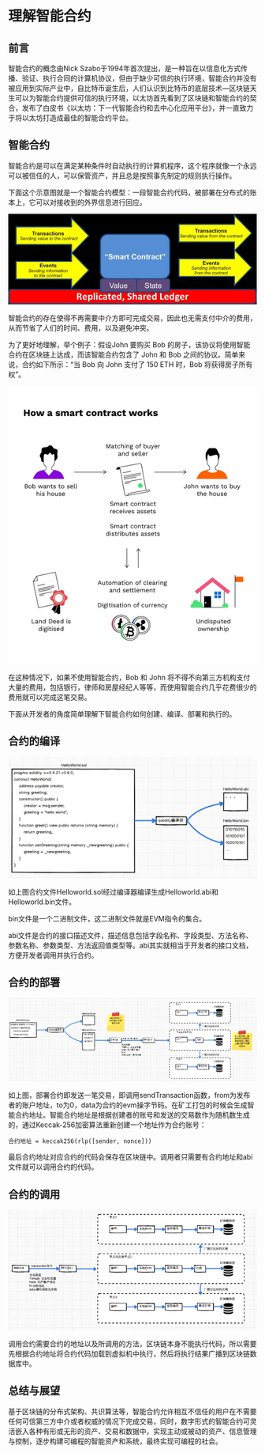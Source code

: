 # 理解智能合约

## 前言

智能合约的概念由Nick Szabo于1994年首次提出，是一种旨在以信息化方式传播、验证、执行合同的计算机协议，但由于缺少可信的执行环境，智能合约并没有被应用到实际产业中，自比特币诞生后，人们认识到比特币的底层技术—区块链天生可以为智能合约提供可信的执行环境，以太坊首先看到了区块链和智能合约的契合，发布了白皮书《以太坊：下一代智能合约和去中心化应用平台》，并一直致力于将以太坊打造成最佳的智能合约平台。

## 智能合约

智能合约是可以在满足某种条件时自动执行的计算机程序，这个程序就像一个永远可以被信任的人，可以保管资产，并且总是按照事先制定的规则执行操作。

下面这个示意图就是一个智能合约模型：一段智能合约代码，被部署在分布式的账本上，它可以对接收到的外界信息进行回应。

![img](https://github.com/helloyzp/BlockChainArticles/blob/master/images/smart_contarct_model.png)

智能合约的存在使得不再需要中介方即可完成交易，因此也无需支付中介的费用，从而节省了人们的时间、费用，以及避免冲突。

为了更好地理解，举个例子：假设John 要购买 Bob 的房子，该协议将使用智能合约在区块链上达成，而该智能合约包含了 John 和  Bob 之间的协议。简单来说，合约如下所示：“当  Bob 向 John  支付了 150 ETH 时，Bob 将获得房子所有权”。

![smart_contract](https://github.com/helloyzp/BlockChainArticles/blob/master/images/smart_contract.png)

在这种情况下，如果不使用智能合约，Bob 和 John 将不得不向第三方机构支付大量的费用，包括银行，律师和房屋经纪人等等，而使用智能合约几乎花费很少的费用就可以完成这笔交易。



下面从开发者的角度简单理解下智能合约如何创建、编译、部署和执行的。

## 合约的编译

![img](https://github.com/helloyzp/BlockChainArticles/blob/master/images/smart_contract_1.webp)

如上图合约文件Helloworld.sol经过编译器编译生成Helloworld.abi和Helloworld.bin文件。

bin文件是一个二进制文件，这二进制文件就是EVM指令的集合。

abi文件是合约的接口描述文件，描述信息包括字段名称、字段类型、方法名称、参数名称、参数类型、方法返回值类型等。abi其实就相当于开发者的接口文档，方便开发者调用并执行合约。



## 合约的部署



![img](https://github.com/helloyzp/BlockChainArticles/blob/master/images/smart_contract_2.webp)



如上图，部署合约即发送一笔交易，即调用sendTransaction函数，from为发布者的账户地址，to为0，data为合约的evm操字节码。在矿工打包的时候会生成智能合约地址。智能合约地址是根据创建者的账号和发送的交易数作为随机数生成的，通过Keccak-256加密算法重新创建一个地址作为合约账号：

```undefined
合约地址 = keccak256(rlp([sender, nonce]))
```

最后合约地址对应合约的代码会保存在区块链中。调用者只需要有合约地址和abi文件就可以调用合约的代码。



## 合约的调用



![img](https://github.com/helloyzp/BlockChainArticles/blob/master/images/smart_contract_3.webp)



调用合约需要合约的地址以及所调用的方法，区块链本身不能执行代码，所以需要先根据合约地址将合约代码加载到虚拟机中执行，然后将执行结果广播到区块链数据库中。

## 总结与展望

基于区块链的分布式架构、共识算法等，智能合约允许相互不信任的用户在不需要任何可信第三方中介或者权威的情况下完成交易，同时，数字形式的智能合约可灵活嵌入各种有形或无形的资产、交易和数据中，实现主动或被动的资产、信息管理与控制，逐步构建可编程的智能资产和系统，最终实现可编程的社会。

